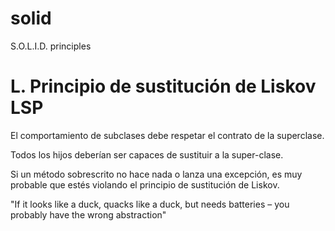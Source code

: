 # solid
S.O.L.I.D. principles

L. Principio de sustitución de Liskov LSP
===================================================================================
El comportamiento de subclases debe respetar el contrato de la superclase.

Todos los hijos deberían ser capaces de sustituir a la super-clase.

Si un método sobrescrito no hace nada o lanza una excepción, es muy probable que estés violando el principio de sustitución de Liskov.

"If it looks like a duck, quacks like a duck, but needs batteries – you probably have the wrong abstraction"